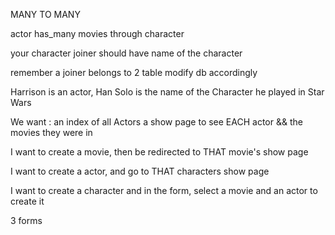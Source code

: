MANY TO MANY



actor has_many movies through character 


your character joiner should have name of the character

remember a joiner belongs to 2 table 
modify db accordingly 


Harrison is an actor, Han Solo is the name of the Character he played in Star Wars




We want : 
an index of all Actors 
a show page to see EACH actor && the movies they were in  

I want to create a movie, then be redirected to THAT movie's show page 

I want to create a actor, and go to THAT characters show page 

I want to create a character and in the form, select a movie and an actor to create it 


3 forms
